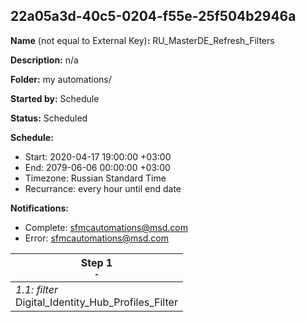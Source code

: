 ## 22a05a3d-40c5-0204-f55e-25f504b2946a

**Name** (not equal to External Key)**:** RU_MasterDE_Refresh_Filters

**Description:** n/a

**Folder:** my automations/

**Started by:** Schedule

**Status:** Scheduled

**Schedule:**

* Start: 2020-04-17 19:00:00 +03:00
* End: 2079-06-06 00:00:00 +03:00
* Timezone: Russian Standard Time
* Recurrance: every hour until end date

**Notifications:**

* Complete: sfmcautomations@msd.com
* Error: sfmcautomations@msd.com

| Step 1<br>_<small>-</small>_ |
| --- |
| _1.1: filter_<br>Digital_Identity_Hub_Profiles_Filter |
